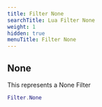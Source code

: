 ```yaml
---
title: Filter None
searchTitle: Lua Filter None
weight: 1
hidden: true
menuTitle: Filter None
---
```

## None

This represents a None Filter
```lua
Filter.None
```